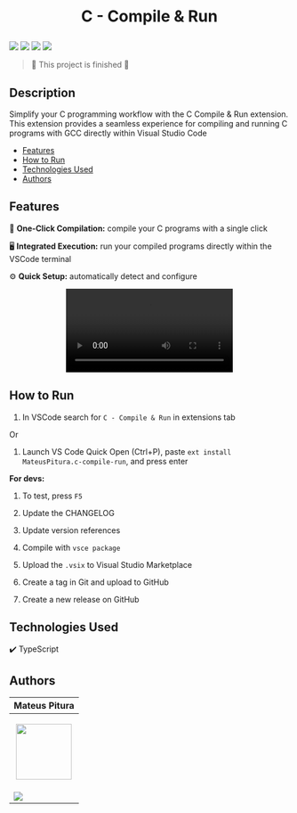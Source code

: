 <h1 align="center"> 
  <p>C - Compile & Run</p> 
</h1> 

<p> 
  <img src="https://img.shields.io/badge/Release-Dec%202024-green">  
  <img src="https://img.shields.io/badge/Version-0.0.1-blue">  
  <img src="https://img.shields.io/badge/Status-Closed-brightgreen">  
  <img src="https://img.shields.io/github/stars/MateusPitura/extension-typescript-c?style=social"> 
</p> 

> 🏁 This project is finished 🏁  

## Description 

Simplify your C programming workflow with the C Compile & Run extension. This extension provides a seamless experience for compiling and running C programs with GCC directly within Visual Studio Code

- [Features](#features)
- [How to Run](#how-to-run)
- [Technologies Used](#technologies-used)
- [Authors](#authors)

## Features 

🚀 **One-Click Compilation:** compile your C programs with a single click

🖥️ **Integrated Execution:** run your compiled programs directly within the VSCode terminal

⚙️ **Quick Setup:** automatically detect and configure

<p align="center"> 
    <video src="https://github.com/user-attachments/assets/1c4b6b3c-7407-4d16-9645-f00f4ff3fb75"/> 
</p> 

## How to Run

1. In VSCode search for `C - Compile & Run` in extensions tab

Or

1. Launch VS Code Quick Open (Ctrl+P), paste `ext install MateusPitura.c-compile-run`, and press enter

**For devs:**

1. To test, press `F5`

2. Update the CHANGELOG

3. Update version references

4. Compile with `vsce package`

5. Upload the `.vsix` to Visual Studio Marketplace

6. Create a tag in Git and upload to GitHub

7. Create a new release on GitHub

## Technologies Used

✔️ TypeScript

## Authors 

| Mateus Pitura | 
|------| 
| <p align="center"><img src="https://avatars.githubusercontent.com/u/119008106" width="100" height="100"></p> | 
| <a href="https://www.linkedin.com/in/mateuspitura/"><img src="https://img.shields.io/badge/LinkedIn-0077B5?style=for-the-badge&logo=linkedin&logoColor=white"> |
